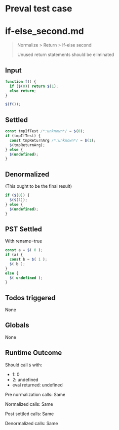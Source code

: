 # Preval test case

# if-else_second.md

> Normalize > Return > If-else second
>
> Unused return statements should be eliminated

## Input

`````js filename=intro
function f() {
  if ($(0)) return $(1);
  else return;
}

$(f());
`````


## Settled


`````js filename=intro
const tmpIfTest /*:unknown*/ = $(0);
if (tmpIfTest) {
  const tmpReturnArg /*:unknown*/ = $(1);
  $(tmpReturnArg);
} else {
  $(undefined);
}
`````


## Denormalized
(This ought to be the final result)

`````js filename=intro
if ($(0)) {
  $($(1));
} else {
  $(undefined);
}
`````


## PST Settled
With rename=true

`````js filename=intro
const a = $( 0 );
if (a) {
  const b = $( 1 );
  $( b );
}
else {
  $( undefined );
}
`````


## Todos triggered


None


## Globals


None


## Runtime Outcome


Should call `$` with:
 - 1: 0
 - 2: undefined
 - eval returned: undefined

Pre normalization calls: Same

Normalized calls: Same

Post settled calls: Same

Denormalized calls: Same
